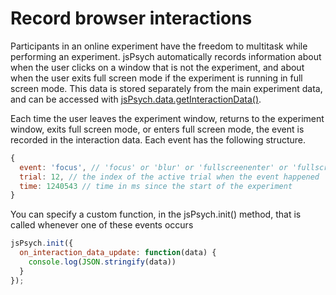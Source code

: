 # Record browser interactions

Participants in an online experiment have the freedom to multitask while performing an experiment. jsPsych automatically records information about when the user clicks on a window that is not the experiment, and about when the user exits full screen mode if the experiment is running in full screen mode. This data is stored separately from the main experiment data, and can be accessed with [jsPsych.data.getInteractionData()](../core_library/jsPsych-data.md#jspsychdatagetinteractiondata).

Each time the user leaves the experiment window, returns to the experiment window, exits full screen mode, or enters full screen mode, the event is recorded in the interaction data. Each event has the following structure.

```javascript
{
  event: 'focus', // 'focus' or 'blur' or 'fullscreenenter' or 'fullscreenexit'
  trial: 12, // the index of the active trial when the event happened
  time: 1240543 // time in ms since the start of the experiment
}
```

You can specify a custom function, in the jsPsych.init() method, that is called whenever one of these events occurs

```javascript
jsPsych.init({
  on_interaction_data_update: function(data) {
    console.log(JSON.stringify(data))
  }
});
```
